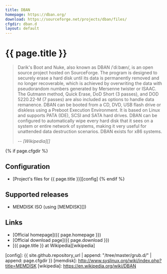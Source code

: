 ```yaml
---
title: DBAN
homepage: https://dban.org/
download: https://sourceforge.net/projects/dban/files/
cfgdir: dban.d
layout: default
---
```


# {{ page.title }}

> Darik's Boot and Nuke, also known as DBAN /ˈdiːbæn/, is an open source project
> hosted on SourceForge. The program is designed to securely erase a hard
> disk until its data is permanently removed and no longer recoverable, which is
> achieved by overwriting the data with pseudorandom numbers generated by
> Mersenne twister or ISAAC. The Gutmann method, Quick Erase, DoD Short (3
> passes), and DOD 5220.22-M (7 passes) are also included as options to handle
> data remanence. DBAN can be booted from a CD, DVD, USB flash drive or diskless
> using a Preboot Execution Environment. It is based on Linux and supports PATA
> (IDE), SCSI and SATA hard drives. DBAN can be configured to automatically wipe
> every hard disk that it sees on a system or entire network of systems, making
> it very useful for unattended data destruction scenarios. DBAN exists for x86
> systems.
>
> -- <cite markdown="1">[Wikipedia][]</cite>


{% if page.cfgdir %}
## Configuration

- [Project's files for {{ page.title }}][config]
{% endif %}


## Supported releases

- MEMDISK ISO (using [MEMDISK][])


## Links

- [Official homepage]({{ page.homepage }})
- [Official download page]({{ page.download }})
- [{{ page.title }} at Wikipedia][wikipedia]


[config]: {{ site.github.repository_url | append: "/tree/master/grub.d/" | append: page.cfgdir }}
[memdisk]: http://www.syslinux.org/wiki/index.php?title=MEMDISK
[wikipedia]: https://en.wikipedia.org/wiki/DBAN
